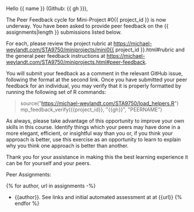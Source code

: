 Hello {{ name }} (Github: {{ gh }}), 

The Peer Feedback cycle for Mini-Project #0{{ project_id }} is
now underway. You have been asked to provide peer feedback on the
{{ assignments|length }} submissions listed below. 

For each, please review the project rubric at 
https://michael-weylandt.com/STA9750/miniprojects/mini0{{ project_id }}.html#rubric
and the general peer feedback instructions at 
https://michael-weylandt.com/STA9750/miniprojects.html#peer-feedback. 

You will submit your feedback as a comment in the relevant GitHub issue, 
following the format at the second link. Once you have submitted your peer
feedback for an individual, you may verify that it is properly formatted by
running the following set of R commands: 

> source("https://michael-weylandt.com/STA9750/load_helpers.R")
> mp_feedback_verify({{project_id}}, "{{gh}}", "PEERNAME")

As always, please take advantage of this opportunity to improve your
own skills in this course. Identify things which your peers may have done
in a more elegant, efficient, or insightful way than you or, if you think 
your approach is better, use this exercise as an opportunity to learn to
explain why you think one approach is better than another. 

Thank you for your assistance in making this the best learning experience
it can be for yourself and your peers.

Peer Assignments:

{% for author, url in assignments -%}
- {{author}}. See links and initial automated assessment at at {{url}}
{% endfor %}

